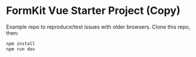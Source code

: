 # FormKit Vue Starter Project (Copy)

Example repo to reproduce/test issues with older browsers. Clone this repo, then:

```bash
npm install
npm run dev
```